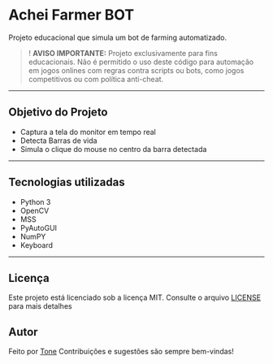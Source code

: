 # Achei Farmer BOT

Projeto educacional que simula um bot de farming automatizado.
> ! **AVISO IMPORTANTE:** Projeto exclusivamente para fins educacionais. Não é permitido o uso deste código para automação em jogos onlines com regras contra scripts ou bots, como jogos competitivos ou com política anti-cheat.

---

## Objetivo do Projeto

- Captura a tela do monitor em tempo real
- Detecta Barras de vida
- Simula o clique do mouse no centro da barra detectada

---

## Tecnologias utilizadas
- Python 3
- OpenCV
- MSS
- PyAutoGUI
- NumPY
- Keyboard

---

## Licença

Este projeto está licenciado sob a licença MIT.
Consulte o arquivo [LICENSE](LICENSE) para mais detalhes

## Autor

Feito por [Tone](https://github.com/tonexdd)
Contribuições e sugestões são sempre bem-vindas!
